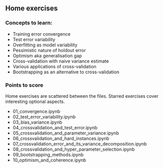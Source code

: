 ## Home exercises

### Concepts to learn:
* Training error convergence
* Test error variability
* Overfitting as model variability   
* Pessimistic nature of holdout error
* Optimism aka generalisation gap
* Cross-validation with naive variance estimate
* Various applications of cross-validation
* Bootstrapping as an alternative to cross-validation

### Points to score
Home exercises are scattered between the files. Starred exercises cover interesting optional aspects.

* 01\_convergence.ipynb
* 02\_test\_error\_variability.ipynb
* 03\_bias\_variance.ipynb
* 04\_crossvalidation\_and\_test\_error.ipynb
* 05\_crossvalidation\_and\_parameter\_variance.ipynb
* 06\_crossvalidation\_and\_hard\_instances.ipynb
* 07\_crossvalidation\_error\_and\_its\_variance\_decomposition.ipynb
* 08\_crossvalidation\_and\_hyper\_parameter\_selection.ipynb
* 09\_bootstrapping\_methods.ipynb
* 10\_optimism\_and\_coherence.ipynb
